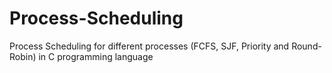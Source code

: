 # Process-Scheduling
Process Scheduling for different processes (FCFS, SJF, Priority and Round-Robin) in C programming language
